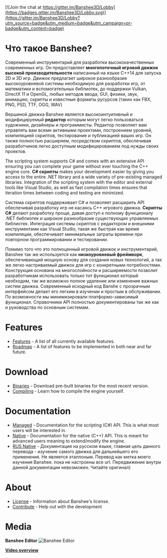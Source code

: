 [![Join the chat at https://gitter.im/Banshee3D/Lobby](https://badges.gitter.im/Banshee3D/Lobby.svg)](https://gitter.im/Banshee3D/Lobby?utm_source=badge&utm_medium=badge&utm_campaign=pr-badge&utm_content=badge)

# Что такое Banshee?

Современный инструментарий для разработки высококачественных современных игр. Он предоставляет **многопоточный игровой движок высокой производительности** написанный на языке C++14 для запуска 2D и 3D игр. Движок предлагает широкое разнообразие высокоуровневой системы необходимую для разработки игр, от математики и вспомогательных библиотек, до поддержки Vulkan, DirectX 11 и OpenGL, любых методов ввода, GUI, физики, звук, анимацию, скрипты и известные форматы русурсов (таких как FBX, PNG, PSD, TTF, OGG, WAV)

Вершиной движка Banshee является высокоинтуитивный и модифицируемый **редактор** которым могут легко пользоваться художники, дизайнеры и программисты. Редактор позволяет вам управлять вам всеми активными проектами, построением уровней, компиляцией скриптов, тестирование и публикацией ваших игр. Он также полностью расширяем, посредством скриптов, обеспечивая разработчиков легко доступным модифицированием под нужды своих проектов.

The scripting system supports C# and comes with an extensive API ensuring you can complete your game without ever touching the C++ engine core. **C# скрипты** makes your development easier by giving you access to the entire .NET library and a wide variety of pre-existing managed libraries. Integration of the scripting system with the editor and external tools like Visual Studio, as well as fast compilation times ensures that iteration times between coding and testing are minimized.

Система скриптов поддерживает C# и позволяет расширить API обеспечивая разработку игр не касаясь C++ игрового движка. **Скрипты C#** делают разработку проще, давая доступ к полному функционалу .NET библиотек и широкое разнообразие существующих управляемых библиотек. Интеграция системы скриптов с редактором и внешними инструментами как Visual Studio, такая же быстрая как время компиляции, обеспечивает минимальные затраты времени при повторном программировании и тестировании.

Помимо того что это полноценный игровой движок и инструментарий, Banshee так же используется как **низкоуровневый фреймворк**, обеспечивающий мощную основу для создания новых технологий, а так же легко настриваемый движок для игр с конкретными потребностями. Конструкция основана на многослойности и расширяемости позволит разработчикам использовать только тот функционал который необходим, так же возможно полное удаление или изменение важных систем движка. Современный исходный код Banshe с прозрачным интерфейсом делает его легким в изучении и простым в обслуживании. По возможности мы минимизировали платформо-зависимый функционал. Справочники API полностью документированы так же как и руководства по основным системам.

# Features
* [Features](https://github.com/BearishSun/BansheeEngine/blob/master/Documentation/GitHub/features.md) - A list of all currently available features.
* [Roadmap](https://github.com/BearishSun/BansheeEngine/blob/master/Documentation/GitHub/roadmap.md) - A list of features to be implemented in both near and far future. 

# Download
* [Binaries](https://github.com/BearishSun/BansheeEngine/blob/master/Documentation/GitHub/install.md) - Download pre-built binaries for the most recent version.
* [Compiling](https://github.com/BearishSun/BansheeEngine/blob/master/Documentation/GitHub/compiling.md) - Learn how to compile the engine yourself.

# Documentation
* [Managed](http://docs.banshee3d.com/Managed/index.html) - Documentation for the scripting (C#) API. This is what most users will be interested in.
* [Native](http://docs.banshee3d.com/Native/index.html) - Documentation for the native (C++) API. This is meant for advanced users meaning to extend/modify the engine.
* [RUS Native](https://github.com/fascwind/BansheeEngine/blob/master/Documentation/RUS/Manuals/Native/index.md) - Документация на русском языке, главная цель данного перевода - изучение самого движка для дальнейшего его применения. Не является эталлоным. Перевод как метка моего изучения Banshee. пока не настроены все url. Передвижение внутри данной документации невозможен. Читайте оригинал)

# About
* [License](https://github.com/BearishSun/BansheeEngine/blob/master/Documentation/GitHub/license.md) - Information about Banshee's license.
* [Contribute](http://www.banshee3d.com/contribute) - Help out with the development

# Media
**Banshee Editor**
![Banshee Editor](http://bearishsun.thalassa.feralhosting.com/BansheeEditor.png "Banshee Editor")

[**Video overview**](https://youtu.be/WJsYOyCXGEU)

